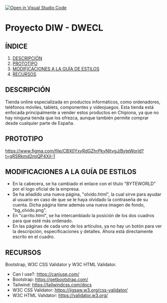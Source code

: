 [![Open in Visual Studio Code](https://classroom.github.com/assets/open-in-vscode-c66648af7eb3fe8bc4f294546bfd86ef473780cde1dea487d3c4ff354943c9ae.svg)](https://classroom.github.com/online_ide?assignment_repo_id=9712763&assignment_repo_type=AssignmentRepo)
# Proyecto DIW - DWECL

## ÍNDICE
1. [DESCRIPCIÓN](#id1)
2. [PROTOTIPO](#id2)
3. [MODIFICACIONES A LA GUÍA DE ESTILOS](#id3)
4. [RECURSOS](#id4)

## DESCRIPCIÓN<a name="id1"></a>
Tienda online especializada en productos informáticos, como ordenadores, teléfonos móviles, tablets, componentes y videojuegos.
Esta tienda está enfocada principalmente a vender estos productos en Chipiona, ya que no hay ninguna tienda que los ofrezca, aunque también permite comprar desde cualquier parte de España.

## PROTOTIPO<a name="id2"></a>
https://www.figma.com/file/CBX0YxyRdGZhrPkyNltvgJ/ByteWorld?t=gRSRkmd2miQP4XjI-1

## MODIFICACIONES A LA GUÍA DE ESTILOS<a name="id3"></a>
 -  En la cabecera, se ha cambiado el enlace con el título "BYTEWORLD" por
    el logo oficial de la empresa.
 -  Se ha añadido una nueva página, "olvido.html", la cual sirve para
    ayudar al usuario en caso de que se le haya olvidado la contraseña de
    su cuenta.
    Dicha página tiene además una nueva imagen de fondo, "bg_olvido.png".
 -  En "carrito.html", se ha intercambiado la posición de los dos cuadros
    para que esté más ordenado.
 -  En las páginas de cada uno de los artículos, ya no hay un botón para ver
    la descripción, especificaciones y detalles. Ahora está directamente
    escrito en el cuadro.

## RECURSOS<a name="id4"></a>
Bootstrap, W3C CSS Validator y W3C HTML Validator.

- Can I use?: https://caniuse.com/
- Bootstrap: https://getbootstrap.com/
- Tailwind: https://tailwindcss.com/docs
- W3C CSS Validator: https://jigsaw.w3.org/css-validator/
- W3C HTML Validator: https://validator.w3.org/

